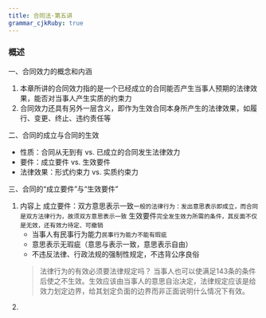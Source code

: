 ```yaml
---
title: 合同法·第五讲
grammar_cjkRuby: true
---
```

### 概述
一、合同效力的概念和内涵
1. 本章所讲的合同效力指的是一个已经成立的合同能否产生当事人预期的法律效果，能否对当事人产生实质的约束力
2. 合同效力还具有另外一层含义，即作为生效合同本身所产生的法律效果，如履行、变更、终止、违约责任等

二、合同的成立与合同的生效 
- 性质：合同从无到有 vs. 已成立的合同发生法律效力
- 要件：成立要件 vs. 生效要件
- 法律效果：形式约束力 vs. 实质约束力

三、合同的“成立要件”与“生效要件” 
1. 内容上
	成立要件：双方意思表示一致`一般的法律行为：发出意思表示即成立，而合同是双方法律行为，故须双方意思表示一致`
	生效要件`完全发生效力所需的条件，其反面不仅是无效，还有效力待定、可撤销`
	- 当事人有民事行为能力`民事行为能力不能有瑕疵`
	- 意思表示无瑕疵（意思与表示一致，意思表示自由）
	- 不违反法律、行政法规的强制性规定，不违背公序良俗
	>法律行为的有效必须要法律规定吗？
	>当事人也可以使满足143条的条件后使之不生效。生效应该由当事人的意思自治决定，法律规定应该是给效力划定边界，给其划定负面的边界而非正面说明什么情况下有效。
2. 
